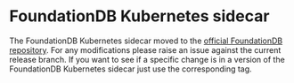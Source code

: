 # FoundationDB Kubernetes sidecar

The FoundationDB Kubernetes sidecar moved to the [official FoundationDB repository](https://github.com/apple/foundationdb/blob/main/packaging/docker/sidecar.py).
For any modifications please raise an issue against the current release branch.
If you want to see if a specific change is in a version of the FoundationDB Kubernetes sidecar just use the corresponding tag.
